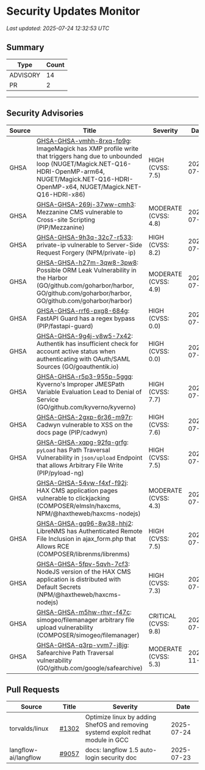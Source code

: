 # Security Updates Monitor

*Last updated: 2025-07-24 12:32:53 UTC*

## Summary
| Type | Count |
|------|-------|
| ADVISORY | 14 |
| PR | 2 |

---

## Security Advisories

| Source | Title | Severity | Date |
|--------|-------|----------|------|
| GHSA | [GHSA-GHSA-vmhh-8rxq-fp9g](https://github.com/advisories/GHSA-vmhh-8rxq-fp9g): ImageMagick has XMP profile write that triggers hang due to unbounded loop (NUGET/Magick.NET-Q16-HDRI-OpenMP-arm64, NUGET/Magick.NET-Q16-HDRI-OpenMP-x64, NUGET/Magick.NET-Q16-HDRI-x86) | HIGH (CVSS: 7.5) | 2025-07-23 |
| GHSA | [GHSA-GHSA-269j-37ww-cmh3](https://github.com/advisories/GHSA-269j-37ww-cmh3): Mezzanine CMS vulnerable to Cross-site Scripting (PIP/Mezzanine) | MODERATE (CVSS: 4.8) | 2025-07-23 |
| GHSA | [GHSA-GHSA-9h3q-32c7-r533](https://github.com/advisories/GHSA-9h3q-32c7-r533): private-ip vulnerable to Server-Side Request Forgery (NPM/private-ip) | HIGH (CVSS: 8.2) | 2025-07-23 |
| GHSA | [GHSA-GHSA-h27m-3qw8-3pw8](https://github.com/advisories/GHSA-h27m-3qw8-3pw8): Possible ORM Leak Vulnerability in the Harbor (GO/github.com/goharbor/harbor, GO/github.com/goharbor/harbor, GO/github.com/goharbor/harbor) | MODERATE (CVSS: 4.9) | 2025-07-23 |
| GHSA | [GHSA-GHSA-rrf6-pxg8-684g](https://github.com/advisories/GHSA-rrf6-pxg8-684g): FastAPI Guard has a regex bypass (PIP/fastapi-guard) | HIGH (CVSS: 0.0) | 2025-07-23 |
| GHSA | [GHSA-GHSA-9g4j-v8w5-7x42](https://github.com/advisories/GHSA-9g4j-v8w5-7x42): Authentik has insufficient check for account active status when authenticating with OAuth/SAML Sources (GO/goauthentik.io) | HIGH (CVSS: 0.0) | 2025-07-22 |
| GHSA | [GHSA-GHSA-r5p3-955p-5ggq](https://github.com/advisories/GHSA-r5p3-955p-5ggq): Kyverno's Improper JMESPath Variable Evaluation Lead to Denial of Service (GO/github.com/kyverno/kyverno) | HIGH (CVSS: 7.7) | 2025-07-22 |
| GHSA | [GHSA-GHSA-2gxp-6r36-m97r](https://github.com/advisories/GHSA-2gxp-6r36-m97r): Cadwyn vulnerable to XSS on the docs page (PIP/cadwyn) | HIGH (CVSS: 7.6) | 2025-07-21 |
| GHSA | [GHSA-GHSA-xqpg-92fq-grfg](https://github.com/advisories/GHSA-xqpg-92fq-grfg): `pyLoad` has Path Traversal Vulnerability in `json/upload` Endpoint that allows Arbitrary File Write (PIP/pyload-ng) | HIGH (CVSS: 7.5) | 2025-07-21 |
| GHSA | [GHSA-GHSA-54vw-f4xf-f92j](https://github.com/advisories/GHSA-54vw-f4xf-f92j): HAX CMS application pages vulnerable to clickjacking (COMPOSER/elmsln/haxcms, NPM/@haxtheweb/haxcms-nodejs) | MODERATE (CVSS: 4.3) | 2025-07-21 |
| GHSA | [GHSA-GHSA-gq96-8w38-hhj2](https://github.com/advisories/GHSA-gq96-8w38-hhj2): LibreNMS has Authenticated Remote File Inclusion in ajax_form.php that Allows RCE (COMPOSER/librenms/librenms) | HIGH (CVSS: 7.5) | 2025-07-21 |
| GHSA | [GHSA-GHSA-5fpv-5qvh-7cf3](https://github.com/advisories/GHSA-5fpv-5qvh-7cf3): NodeJS version of the HAX CMS application is distributed with Default Secrets (NPM/@haxtheweb/haxcms-nodejs) | HIGH (CVSS: 7.3) | 2025-07-21 |
| GHSA | [GHSA-GHSA-m5hw-rhvr-f47c](https://github.com/advisories/GHSA-m5hw-rhvr-f47c): simogeo/filemanager arbitrary file upload vulnerability (COMPOSER/simogeo/filemanager) | CRITICAL (CVSS: 9.8) | 2025-07-18 |
| GHSA | [GHSA-GHSA-q3rp-vvm7-j8jg](https://github.com/advisories/GHSA-q3rp-vvm7-j8jg): Safearchive Path Traversal vulnerability (GO/github.com/google/safearchive) | MODERATE (CVSS: 5.3) | 2024-11-04 |

## Pull Requests

| Source | Title | Severity | Date |
|--------|-------|----------|------|
| torvalds/linux | [#1302](https://github.com/torvalds/linux/pull/1302) | Optimize linux by adding ShefOS and removing systemd exploit redhat module in GCC | 2025-07-24 |
| langflow-ai/langflow | [#9057](https://github.com/langflow-ai/langflow/pull/9057) | docs: langflow 1.5 auto-login security doc | 2025-07-23 |

